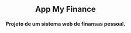 <h2 align="center"> App My Finance </h2>
<h4 align="center">Projeto de um sistema web de finansas pessoal.</h4>
